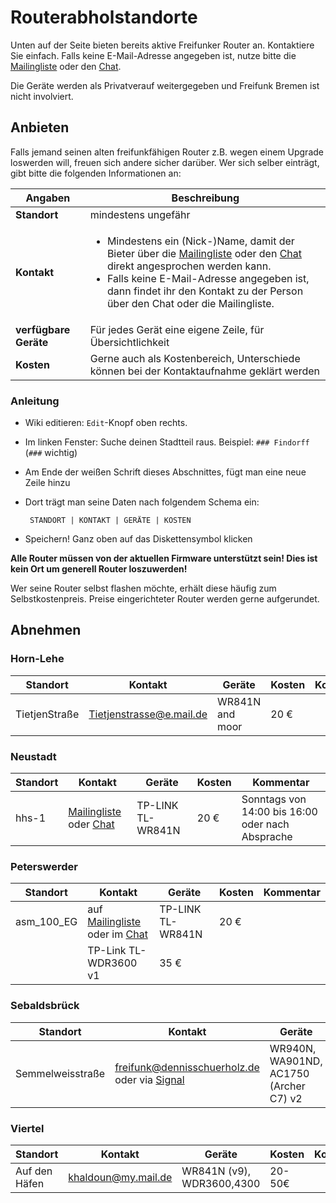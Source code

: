 # Routerabholstandorte

Unten auf der Seite bieten bereits aktive Freifunker Router an. Kontaktiere Sie einfach. Falls keine E-Mail-Adresse angegeben ist, nutze bitte die [Mailingliste] oder den [Chat].

Die Geräte werden als Privatverauf weitergegeben und Freifunk Bremen ist nicht involviert.

## Anbieten

Falls jemand seinen alten freifunkfähigen Router z.B. wegen einem Upgrade loswerden will, freuen sich andere sicher darüber.
Wer sich selber einträgt, gibt bitte die folgenden Informationen an:


Angaben|Beschreibung
|---|---
**Standort** | mindestens ungefähr     
**Kontakt** | <ul><li>Mindestens ein (Nick-)Name, damit der Bieter über die [Mailingliste] oder den [Chat] direkt angesprochen werden kann.</li><li>Falls keine E-Mail-Adresse angegeben ist, dann findet ihr den Kontakt zu der Person über den Chat oder die Mailingliste.</li></ul>
**verfügbare Geräte** | Für jedes Gerät eine eigene Zeile, für Übersichtlichkeit
**Kosten**  | Gerne auch als Kostenbereich, Unterschiede können bei der Kontaktaufnahme geklärt werden

### Anleitung

- Wiki editieren: `Edit`-Knopf oben rechts.
- Im linken Fenster: Suche deinen Stadtteil raus.
  Beispiel: `### Findorff` (`###`
 wichtig)
- Am Ende der weißen Schrift dieses Abschnittes, fügt man eine neue Zeile hinzu
- Dort trägt man seine Daten nach folgendem Schema ein:
   ```
    STANDORT | KONTAKT | GERÄTE | KOSTEN
  ```
  
- Speichern! Ganz oben auf das Diskettensymbol klicken


**Alle Router müssen von der aktuellen Firmware unterstützt sein! Dies ist kein Ort um generell Router loszuwerden!**

Wer seine Router selbst flashen möchte, erhält diese häufig zum Selbstkostenpreis. Preise eingerichteter Router werden gerne aufgerundet.


## Abnehmen

### Horn-Lehe

Standort      | Kontakt                   | Geräte                     | Kosten    | Kommentar
---           | ---                       | ---                        | ---       | ---
TietjenStraße | Tietjenstrasse@e.mail.de  | WR841N and moor | 20 €      | 

### Neustadt

Standort                    | Kontakt                             | Geräte            | Kosten  | Kommentar
---                         | ---                                 | ---               | ---     | ---
hhs-1 | [Mailingliste] oder [Chat] | TP-LINK TL-WR841N | 20 €    | Sonntags von 14:00 bis 16:00 oder nach Absprache

### Peterswerder

Standort     | Kontakt                           | Geräte            | Kosten    | Kommentar
---          | ---                               | ---               | ---       | ---
asm_100_EG | auf [Mailingliste] oder im [Chat] | TP-LINK TL-WR841N | 20 € | 
| |	TP-Link TL-WDR3600 v1 | 35 € | 

### Sebaldsbrück

Standort      | Kontakt                   | Geräte                     | Kosten    | Kommentar
---           | ---                       | ---                        | ---       | ---
Semmelweisstraße | freifunk@dennisschuerholz.de oder via [Signal](https://signal.group/#CjQKIEggwEzNXcuVHZemVklS2-Ou10d04qOXSokml98u7xcQEhDqV6ZTG0CTvagQVXa9R4Ep)  | WR940N, WA901ND, AC1750 (Archer C7) v2  | 20 € - 50 €      | 

### Viertel

Standort                                    | Kontakt                     | Geräte                        | Kosten    | Kommentar
---                                         | ---                         | ---                           | ---       | ---
Auf den Häfen| khaldoun@my.mail.de | WR841N (v9), WDR3600,4300  | 20-50€ | 






[Chat]: https://webirc.hackint.org/#ffhb
[MailingListe]: https://lists.ffhb.de/mailman/listinfo/ff-bremen/
